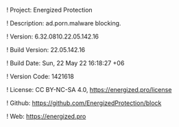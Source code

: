 ! Project: Energized Protection

! Description: ad.porn.malware blocking.

! Version: 6.32.0810.22.05.142.16

! Build Version: 22.05.142.16

! Build Date: Sun, 22 May 22 16:18:27 +06

! Version Code: 1421618

! License: CC BY-NC-SA 4.0, https://energized.pro/license

! Github: https://github.com/EnergizedProtection/block

! Web: https://energized.pro
